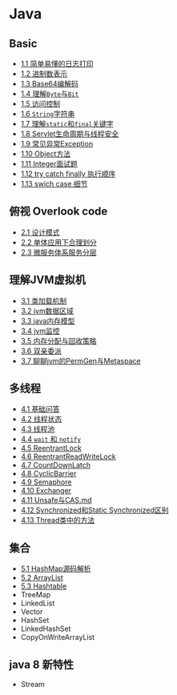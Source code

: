 # Java

## Basic

- [1.1 简单易懂的日志打印](1.1_打印日志.md)
- [1.2 进制数表示](1.2_进制数表示.md)
- [1.3 Base64编解码](1.3_base64编解码.md)
- [1.4 理解`Byte`与`Bit`](1.4_理解Byte与Bit.md)
- [1.5 访问控制](1.5_访问控制.md)
- [1.6 `String`字符串](1.6_String字符串.md)
- [1.7 理解`static`和`final`关键字](1.7_static和final关键字.md)
- [1.8 Servlet生命周期与线程安全](1.8_Servlet生命周期与线程安全.md)
- [1.9 常见异常Exception](1.9_Exception.md)
- [1.10 Object方法](1.10_Object方法.md)
- [1.11 Integer面试题](1.11_Integer面试题.md)
- [1.12 try catch finally 执行顺序](1.12_trycatchfinally执行顺序.md)
- [1.13 swich case 细节](1.13_swich-cash细节.md)

## 俯视 Overlook code

- [2.1 设计模式](2.1_设计模式/README.md)
- [2.2 单体应用下合理划分](2.2_单体应用下合理划分.md)
- [2.3 微服务体系服务分层](2.3_微服务体系服务分层.md)

## 理解JVM虚拟机

- [3.1 类加载机制](3.1_类加载机制.md)
- [3.2 jvm数据区域](3.2_jvm数据区域.md)
- [3.3 java内存模型](3.3_java内存模型.md)
- [3.4 jvm监控](3.4_jvm监控.md)
- [3.5 内存分配与回收策略](3.5_内存分配与回收策略.md)
- [3.6 双亲委派](3.6_双亲委派.md)
- [3.7 聊聊jvm的PermGen与Metaspace](3.7_聊聊jvm的PermGen与Metaspace.md)

## 多线程

- [4.1 基础问答](4_多线程/1_基础问答.md)
- [4.2 线程状态](4_多线程/2_线程状态.md)
- [4.3 线程池](4_多线程/3_线程池.md)
- [4.4 `wait` 和 `notify`](4_多线程/4_wait和notify.md)
- [4.5 ReentrantLock](4_多线程/5_ReentrantLock.md)
- [4.6 ReentrantReadWriteLock](4_多线程/6_ReentrantReadWriteLock.md)
- [4.7 CountDownLatch](4_多线程/7_CountDownLatch.md)
- [4.8 CyclicBarrier](4_多线程/8_CyclicBarrier.md)
- [4.9 Semaphore](4_多线程/9_Semaphore.md)
- [4.10 Exchanger](4_多线程/10_exchanger.md)
- [4.11 Unsafe与CAS.md](4_多线程/11_Unsafe与CAS.md)
- [4.12 Synchronized和Static Synchronized区别](4_多线程/12_Synchronized和StaticSynchronized区别.md)
- [4.13 Thread类中的方法](4_多线程/13_Thread类中的方法.md)

## 集合

- [5.1 HashMap源码解析](5.1_HashMap源码解析.md)
- [5.2 ArrayList](5.2_ArrayList.md)
- [5.3 Hashtable](5.3_hasetable.md)
- TreeMap
- LinkedList
- Vector
- HashSet
- LinkedHashSet
- CopyOnWriteArrayList

## java 8 新特性

- Stream